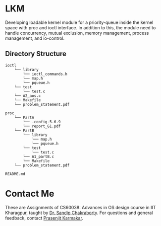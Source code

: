 # LKM

Developing loadable kernel module for a priority-queue inside the kernel space with proc and ioctl interface. In addition to this, the module need to handle concurrency, mutual exclusion, memory management, process management, and io-control.

## Directory Structure

```
ioctl
    └── library
        └── ioctl_commands.h
        └── map.h
        └── pqueue.h
    └── test
        └── test.c
    └── A2_aos.c
    └── Makefile
    └── problem_statement.pdf

proc
    └── PartA
        └── .config-5.6.9
        └── report_G1.pdf
    └── PartB
        └── library
            └── map.h
            └── pqueue.h
        └── test
            └── test.c
        └── A1_partB.c
        └── Makefile
    └── problem_statement.pdf

README.md
```

# Contact Me

These are Assignments of CS60038: Advances in OS design course in IIT Kharagpur, taught by [Dr. Sandip Chakraborty](https://cse.iitkgp.ac.in/~sandipc/). For questions and general feedback, contact [Prasenjit Karmakar](https://www.linkedin.com/in/prasenjit52282).
